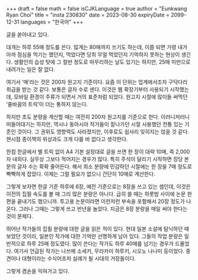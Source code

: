 +++
draft = false
math = false
isCJKLanguage = true
author = "Eunkwang Ryan Choi"
title = "insta 230830"
date = 2023-08-30
expiryDate = 2099-12-31
languages = "한국어"
+++

글을 쏟아내고 있다.

대개는 하루 55매 정도를 쓴다. 많게는 80매까지 쓰기도 하는데, 이쯤 되면 가령 내가 아까 점심을 먹기는 했던지, 먹었다면 당최 무얼 먹었던지 기억하지 못하는 현상이 생긴다. 생활인의 습성 탓에 그 절반 정도로 마무리하는 날도 있기는 하지만, 25매 미만으로 내려가는 일은 잘 없다.

여기서 ‘매’라는 것은 200자 원고지 기준이다. 요즘 이 단위는 업계에서조차 구닥다리 취급을 받는 것 같다. 보통은 글자 수로 센다. 이것은 웹 확장기부터 사용되기 시작했는데, 모바일 환경이 주류가 되면서 거의 표준처럼 되었다. 원고지 시절에 많이들 써먹던 ‘줄바꿈의 트릭’이 더는 통하지 않는다.

하지만 초도 분량을 계산할 때는 여전히 200자 원고지를 기준으로 한다. 이러니저러니 떠들어대기는 하지만, 역시나 동아시아 작가들이 잘나가던 시절 사용했던 전통 있는 기준인 것이다. 그 권위도 영향력도 사라졌지만, 이후로도 쉽사리 잊히지는 않을 것 같다. 현시점 종이책의 위상과도 크게 다를 바 없다고 생각한다.

한컴 한글에서 별 트릭 없이 A4 기본 설정대로 글을 쓰면 한 장이 대략 10매, 즉 2,000자 내외다. 실무상 그보다 적어지는 경우가 많다. 특히 주석이 달리기 시작하면 장당 본문의 글자 수는 확확 줄어든다. 해서 최소 분량에 민감하던 시절에는 한 장을 7매 정도로 빡빡하게 잡았다. 이제는 그럴 필요가 없으니 간단히 10매로 계산한다.

그렇게 보자면 한글 기준 하루에 6장, 예전 기준으로는 8장을 쓰고 있는 셈인데, 이것은 이전의 집필 속도를 볼 때 그리 많은 분량은 아니다. 급히 쓸 때는 하룻밤 사이에 논문 한 편을 끝내기도 했으니까. 투고용 논문이라면 이런저런 부속을 포함해서 20장 정도가 나온다. 그러나 그때는 그렇게 쓰고 반년을 놀았다. 지금은 8장 분량을 매일 써야 한다는 것이 문제다.

뛰어난 작가들의 집필 분량에 대한 글을 읽은 적이 있다. 현대 일본 소설에 탐닉하던 때 보았던 것이라, 일본인 작가에 대한 기억만 선명하게 남아 있다. 그들의 작업 분량은 일반적으로 하루 25매 정도였다. 많이 쓴다는 작가도 하루 40매를 넘기는 경우가 드물었다. 여기서 언급된 작가는 나쓰메 소세키, 무라카미 하루키, 시오노 나나미 등이었다. 중견이나 대형이라는 수식어조차 실례가 될 시대의 거장들이다.

그렇게 겸손을 익혀가고 있다.